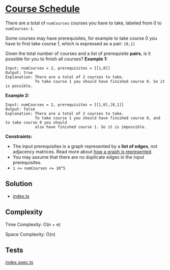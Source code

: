 # [Course Schedule](https://leetcode.com/problems/course-schedule/)

There are a total of `numCourses` courses you have to take, labeled from 0 to `numCourses-1`.

Some courses may have prerequisites, for example to take course 0 you have to first take course 1, which is expressed as a pair: `[0,1]`

Given the total number of courses and a list of prerequisite **pairs**, is it possible for you to finish all courses?
**Example 1:**

```
Input: numCourses = 2, prerequisites = [[1,0]]
Output: true
Explanation: There are a total of 2 courses to take.
             To take course 1 you should have finished course 0. So it is possible.
```

**Example 2:**

```
Input: numCourses = 2, prerequisites = [[1,0],[0,1]]
Output: false
Explanation: There are a total of 2 courses to take.
             To take course 1 you should have finished course 0, and to take course 0 you should
             also have finished course 1. So it is impossible.
```

**Constraints:**

- The input prerequisites is a graph represented by a **list of edges**, not adjacency matrices. Read more about [how a graph is represented](https://www.khanacademy.org/computing/computer-science/algorithms/graph-representation/a/representing-graphs).
- You may assume that there are no duplicate edges in the input prerequisites.
- `1 <= numCourses <= 10^5`

## Solution

- [index.ts](https://github.com/kutyepov/May-LeetCoding-Challenge/blob/master/src/course-schedule/index.ts)

## Complexity

Time Complexity: O(n + e)

Space Complexity: O(n)

## Tests

[index.spec.ts](https://github.com/kutyepov/May-LeetCoding-Challenge/blob/master/src/course-schedule/index.spec.ts)
